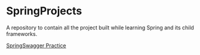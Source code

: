 # SpringProjects
A repository to contain all the project built while learning Spring and its child frameworks.

[SpringSwagger Practice](SpringSwagger/README.md)